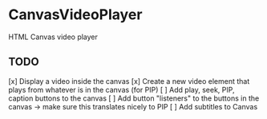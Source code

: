 # CanvasVideoPlayer
HTML Canvas video player

## TODO
[x] Display a video inside the canvas
[x] Create a new video element that plays from whatever is in the canvas (for PIP)
[ ] Add play, seek, PIP, caption buttons to the canvas
[ ] Add button "listeners" to the buttons in the canvas -> make sure this translates nicely to PIP
[ ] Add subtitles to Canvas

